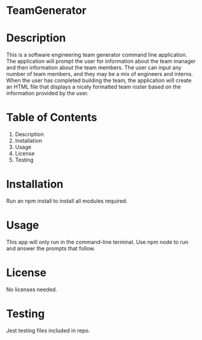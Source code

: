 # TeamGenerator

# Description

This is a software engineering team generator command line application. The application will prompt the user for information about the team manager and then information about the team members. The user can input any number of team members, and they may be a mix of engineers and interns. When the user has completed building the team, the application will create an HTML file that displays a nicely formatted team roster based on the information provided by the user.

# Table of Contents
1. Description
2. Installation
3. Usage
4. License
5. Testing


# Installation

Run an npm install to install all modules required.


# Usage

This app will only run in the command-line terminal. Use npm node to run and answer the prompts that follow.


# License

No licenses needed.


# Testing

Jest testing files included in repo.
